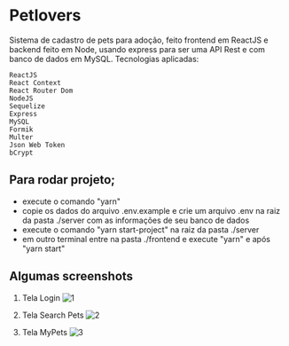 # Petlovers

Sistema de cadastro de pets para adoção, feito frontend em ReactJS e backend feito em Node, usando express para ser uma API Rest e com banco de dados em MySQL.
Tecnologias aplicadas:

    ReactJS
    React Context
    React Router Dom
    NodeJS
    Sequelize
    Express
    MySQL
    Formik
    Multer
    Json Web Token
    bCrypt



## Para rodar projeto;

- execute o comando "yarn"
- copie os dados do arquivo .env.example e crie um arquivo .env na raiz da pasta ./server com as informações de seu banco de dados
- execute o comando "yarn start-project" na raiz da pasta ./server
- em outro terminal entre na pasta ./frontend e execute "yarn" e após "yarn start"


## Algumas screenshots

1. Tela Login
![1](https://user-images.githubusercontent.com/61473497/119247738-b30b8d80-bb62-11eb-8b89-cae8a9fd2b96.png)

2. Tela Search Pets
![2](https://user-images.githubusercontent.com/61473497/119247744-b56de780-bb62-11eb-8b65-82ecf0e489df.png)

3. Tela MyPets
![3](https://user-images.githubusercontent.com/61473497/119247740-b43cba80-bb62-11eb-87c4-c0d33c2d477c.png)

